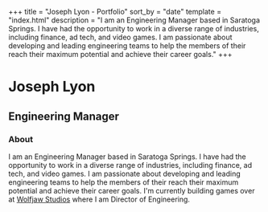 +++
title = "Joseph Lyon - Portfolio"
sort_by = "date"
template = "index.html"
description = "I am an Engineering Manager based in Saratoga Springs. I have had the opportunity to work in a diverse range of industries, including finance, ad tech, and video games. I am passionate about developing and leading engineering teams to help the members of their reach their maximum potential and achieve their career goals."
+++

# Joseph Lyon

## Engineering Manager

### About

I am an Engineering Manager based in Saratoga Springs. I have had the opportunity to work in
a diverse range of industries, including finance, ad tech, and video games. I am passionate about developing and
leading engineering teams to help the members of their reach their maximum potential and achieve their career goals. I'm currently
building games over at [Wolfjaw Studios](https://www.wolfjawstudios.com) where I am Director of Engineering.